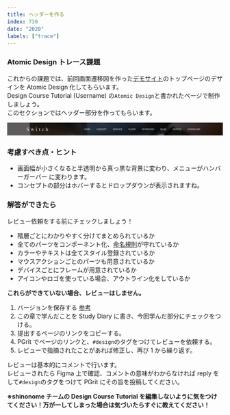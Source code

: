 ```yaml
---
title: ヘッダーを作る
index: 730
date: "2020"
labels: ["trace"]
---
```


### Atomic Design トレース課題

これからの課題では、前回画面遷移図を作った[デモサイト](https://demo.tcd-theme.com/tcd063/)のトップページのデザインを Atomic Design 化してもらいます。  
Design Course Tutorial (Username) の`Atomic Design`と書かれたページで制作しましょう。  
このセクションではヘッダー部分を作ってもらいます。

![ヘッダー](./img/header.png)

### 考慮すべき点・ヒント

- 画面幅が小さくなると半透明から真っ黒な背景に変わり、メニューがハンバーガーバー に変わります。
- コンセプトの部分はホバーするとドロップダウンが表示されますね。

### 解答ができたら

レビュー依頼をする前にチェックしましょう！

- 階層ごとにわかりやすく分けてまとめられているか
- 全てのパーツをコンポーネント化、[命名規則](/web/section2-1)が守れているか
- カラーやテキストは全てスタイル登録されているか
- マウスアクションごとのパーツも用意されているか
- デバイスごとにフレームが用意されているか
- アイコンやロゴを使っている場合、アウトライン化をしているか

**これらができていない場合、レビューはしません。**

1. バージョンを保存する [参考](/figma/section2-3/)
2. この章で学んだことを Study Diary に書き、今回学んだ部分にチェックをつける。
3. 提出するページのリンクをコピーする。
4. PGrit でページのリンクと、`#design`のタグをつけてレビューを依頼する。
5. レビューで指摘されたことがあれば修正し、再び 1 から繰り返す。

レビューは基本的にコメントで行います。  
レビューされたら Figma 上で確認、コメントの意味がわからなければ reply をして`#design`のタグをつけて PGrit にその旨を投稿してください。

**※shinonome チームの Design Course Tutorial を編集しないように気をつけてください！万が一してしまった場合は気づいたらすぐに教えてください！**
